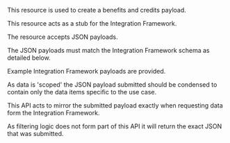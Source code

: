 <p>This resource is used to create a benefits and credits payload.</p>
<p>This resource acts as a stub for the Integration Framework.</p>
<p>The resource accepts JSON payloads.</p>
<p>The JSON payloads must match the Integration Framework schema as detailed below.</p>
<p>Example Integration Framework payloads are provided.</p>
<p>As data is 'scoped' the JSON payload submitted should be condensed to contain only the data items specific to the use case.</p>
<p>This API acts to mirror the submitted payload exactly when requesting data form the Integration Framework.</p>
<p>As filtering logic does not form part of this API it will return the exact JSON that was submitted.</p>